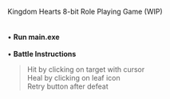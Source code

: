 Kingdom Hearts 8-bit Role Playing Game (WIP) <br />
 <br />
 <br />
• **Run main.exe** 
<br />
<br />
• **Battle Instructions** <br />
> Hit by clicking on target with cursor <br />
> Heal by clicking on leaf icon <br />
> Retry button after defeat <br />

